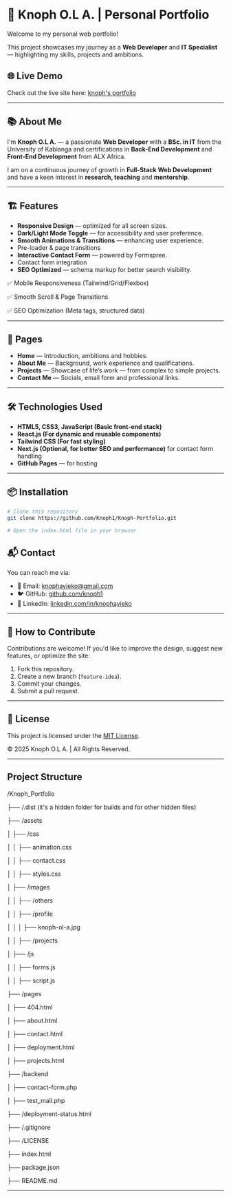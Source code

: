 # 🚀 Knoph O.L A. | Personal Portfolio

Welcome to my personal web portfolio!

This project showcases my journey as a **Web Developer** and **IT Specialist** — highlighting my skills, projects and ambitions.

## 🌐 Live Demo
Check out the live site here: [knoph's portfolio](https://knoph1.github.io/Knoph-s-Portfolio/)

---

## 📚 About Me

I'm **Knoph O.L A.** — a passionate **Web Developer** with a **BSc. in IT** from the University of Kabianga and certifications in **Back-End Development** and **Front-End Development** from ALX Africa. 

I am on a continuous journey of growth in **Full-Stack Web Development** and have a keen interest in **research, teaching** and **mentorship**.

---

## 🏗️ Features

- **Responsive Design** — optimized for all screen sizes.
- **Dark/Light Mode Toggle** — for accessibility and user preference.
- **Smooth Animations & Transitions** — enhancing user experience.
- Pre-loader & page transitions
- **Interactive Contact Form** — powered by Formspree.
- Contact form integration
- **SEO Optimized** — schema markup for better search visibility.

✅ Mobile Responsiveness (Tailwind/Grid/Flexbox)

✅ Smooth Scroll & Page Transitions

✅ SEO Optimization (Meta tags, structured data)

---

## 📁 Pages

- **Home** — Introduction, ambitions and hobbies.
- **About Me** — Background, work experience and qualifications.
- **Projects** — Showcase of life’s work — from complex to simple projects.
- **Contact Me** — Socials, email form and professional links.

---

## 🛠️ Technologies Used

- **HTML5, CSS3, JavaScript (Basic front-end stack)**  
- **React.js (For dynamic and reusable components)**  
- **Tailwind CSS (For fast styling)**  
- **Next.js (Optional, for better SEO and performance)** for contact form handling
- **GitHub Pages** — for hosting

---

## 📦 Installation

```bash
# Clone this repository
git clone https://github.com/Knoph1/Knoph-Portfolio.git

# Open the index.html file in your browser

```

<!-- content continuation -->

## 📬 Contact

You can reach me via:

- 📧 Email: [knophayieko@gmail.com](mailto:knophayieko@gmail.com)  
- 🐦 GitHub: [github.com/knoph1](https://github.com/knoph1)  
- 💼 LinkedIn: [linkedin.com/in/knophayieko](https://ke.linkedin.com/in/knoph-ayieko-83464918a)

---

## 🌟 How to Contribute

Contributions are welcome! If you'd like to improve the design, suggest new features, or optimize the site:

1. Fork this repository.
2. Create a new branch (`feature-idea`).
3. Commit your changes.
4. Submit a pull request.

---

## 🔐 License

This project is licensed under the [MIT License](LICENSE).

© 2025 Knoph O.L A. | All Rights Reserved.

---

## Project Structure

/Knoph_Portfolio

 ├── /.dist (it's a hidden folder for builds and for other hidden files)

 ├── /assets

 │   ├── /css

 │   │   ├── animation.css

 │   │   ├── contact.css

 │   │   ├── styles.css

 │   ├── /images

 │   │   ├── /others

 │   │   ├── /profile

 │   │   │   ├── knoph-ol-a.jpg

 │   │   ├── /projects

 │   ├── /js

 │   │   ├── forms.js

 │   │   ├── script.js

 ├── /pages

 │   ├── 404.html

 │   ├── about.html

 │   ├── contact.html

 │   ├── deployment.html

 │   ├── projects.html

 ├── /backend

 │   ├── contact-form.php

 │   ├── test_mail.php

 ├── /deployment-status.html

 ├── /.gitignore

 ├── /LICENSE

 ├── index.html

 ├── package.json

 ├── README.md

---
